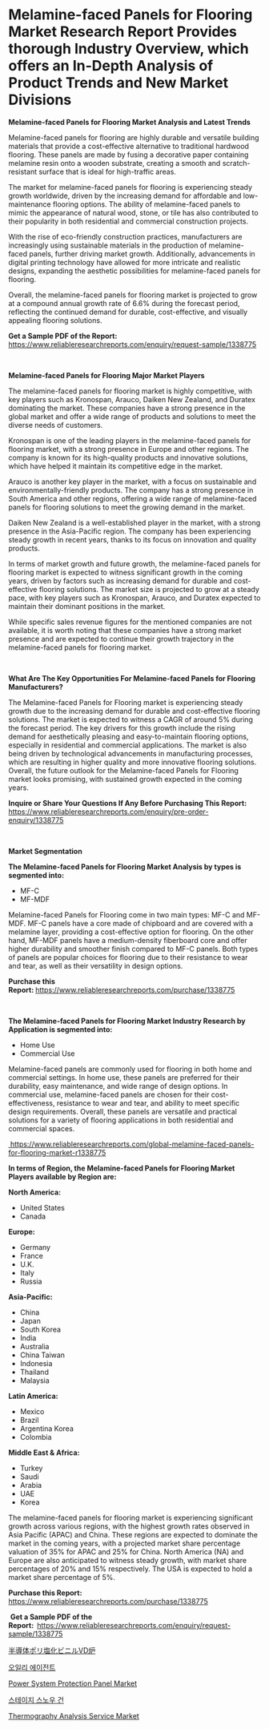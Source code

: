 <p><h1>Melamine-faced Panels for Flooring Market Research Report Provides thorough Industry Overview, which offers an In-Depth Analysis of Product Trends and New Market Divisions</h1></p><p><strong>Melamine-faced Panels for Flooring Market Analysis and Latest Trends</strong></p>
<p><p>Melamine-faced panels for flooring are highly durable and versatile building materials that provide a cost-effective alternative to traditional hardwood flooring. These panels are made by fusing a decorative paper containing melamine resin onto a wooden substrate, creating a smooth and scratch-resistant surface that is ideal for high-traffic areas.</p><p>The market for melamine-faced panels for flooring is experiencing steady growth worldwide, driven by the increasing demand for affordable and low-maintenance flooring options. The ability of melamine-faced panels to mimic the appearance of natural wood, stone, or tile has also contributed to their popularity in both residential and commercial construction projects.</p><p>With the rise of eco-friendly construction practices, manufacturers are increasingly using sustainable materials in the production of melamine-faced panels, further driving market growth. Additionally, advancements in digital printing technology have allowed for more intricate and realistic designs, expanding the aesthetic possibilities for melamine-faced panels for flooring.</p><p>Overall, the melamine-faced panels for flooring market is projected to grow at a compound annual growth rate of 6.6% during the forecast period, reflecting the continued demand for durable, cost-effective, and visually appealing flooring solutions.</p></p>
<p><strong>Get a Sample PDF of the Report:&nbsp;</strong> <a href="https://www.reliableresearchreports.com/enquiry/request-sample/1338775">https://www.reliableresearchreports.com/enquiry/request-sample/1338775</a></p>
<p>&nbsp;</p>
<p><strong>Melamine-faced Panels for Flooring Major Market Players</strong></p>
<p><p>The melamine-faced panels for flooring market is highly competitive, with key players such as Kronospan, Arauco, Daiken New Zealand, and Duratex dominating the market. These companies have a strong presence in the global market and offer a wide range of products and solutions to meet the diverse needs of customers.</p><p>Kronospan is one of the leading players in the melamine-faced panels for flooring market, with a strong presence in Europe and other regions. The company is known for its high-quality products and innovative solutions, which have helped it maintain its competitive edge in the market.</p><p>Arauco is another key player in the market, with a focus on sustainable and environmentally-friendly products. The company has a strong presence in South America and other regions, offering a wide range of melamine-faced panels for flooring solutions to meet the growing demand in the market.</p><p>Daiken New Zealand is a well-established player in the market, with a strong presence in the Asia-Pacific region. The company has been experiencing steady growth in recent years, thanks to its focus on innovation and quality products.</p><p>In terms of market growth and future growth, the melamine-faced panels for flooring market is expected to witness significant growth in the coming years, driven by factors such as increasing demand for durable and cost-effective flooring solutions. The market size is projected to grow at a steady pace, with key players such as Kronospan, Arauco, and Duratex expected to maintain their dominant positions in the market.</p><p>While specific sales revenue figures for the mentioned companies are not available, it is worth noting that these companies have a strong market presence and are expected to continue their growth trajectory in the melamine-faced panels for flooring market.</p></p>
<p>&nbsp;</p>
<p><strong>What Are The Key Opportunities For Melamine-faced Panels for Flooring Manufacturers?</strong></p>
<p><p>The Melamine-faced Panels for Flooring market is experiencing steady growth due to the increasing demand for durable and cost-effective flooring solutions. The market is expected to witness a CAGR of around 5% during the forecast period. The key drivers for this growth include the rising demand for aesthetically pleasing and easy-to-maintain flooring options, especially in residential and commercial applications. The market is also being driven by technological advancements in manufacturing processes, which are resulting in higher quality and more innovative flooring solutions. Overall, the future outlook for the Melamine-faced Panels for Flooring market looks promising, with sustained growth expected in the coming years.</p></p>
<p><strong>Inquire or Share Your Questions If Any Before Purchasing This Report:</strong> <a href="https://www.reliableresearchreports.com/enquiry/pre-order-enquiry/1338775">https://www.reliableresearchreports.com/enquiry/pre-order-enquiry/1338775</a></p>
<p>&nbsp;</p>
<p><strong>Market Segmentation</strong></p>
<p><strong>The Melamine-faced Panels for Flooring Market Analysis by types is segmented into:</strong></p>
<p><ul><li>MF-C</li><li>MF-MDF</li></ul></p>
<p><p>Melamine-faced Panels for Flooring come in two main types: MF-C and MF-MDF. MF-C panels have a core made of chipboard and are covered with a melamine layer, providing a cost-effective option for flooring. On the other hand, MF-MDF panels have a medium-density fiberboard core and offer higher durability and smoother finish compared to MF-C panels. Both types of panels are popular choices for flooring due to their resistance to wear and tear, as well as their versatility in design options.</p></p>
<p><strong>Purchase this Report:&nbsp;</strong><a href="https://www.reliableresearchreports.com/purchase/1338775">https://www.reliableresearchreports.com/purchase/1338775</a></p>
<p>&nbsp;</p>
<p><strong>The Melamine-faced Panels for Flooring Market Industry Research by Application is segmented into:</strong></p>
<p><ul><li>Home Use</li><li>Commercial Use</li></ul></p>
<p><p>Melamine-faced panels are commonly used for flooring in both home and commercial settings. In home use, these panels are preferred for their durability, easy maintenance, and wide range of design options. In commercial use, melamine-faced panels are chosen for their cost-effectiveness, resistance to wear and tear, and ability to meet specific design requirements. Overall, these panels are versatile and practical solutions for a variety of flooring applications in both residential and commercial spaces.</p></p>
<p><a href="https://www.reliableresearchreports.com/global-melamine-faced-panels-for-flooring-market-r1338775">&nbsp;https://www.reliableresearchreports.com/global-melamine-faced-panels-for-flooring-market-r1338775</a></p>
<p><strong>In terms of Region, the Melamine-faced Panels for Flooring Market Players available by Region are:</strong></p>
<p>
    <p> <strong> North America: </strong>
        <ul>
            <li>United States</li>
            <li>Canada</li>
        </ul>
        </p> 
    <p> <strong> Europe: </strong>
        <ul>
            <li>Germany</li>
            <li>France</li>
            <li>U.K.</li>
            <li>Italy</li>
            <li>Russia</li>
        </ul>
        </p> 
    <p> <strong> Asia-Pacific: </strong>
        <ul>
            <li>China</li>
            <li>Japan</li>
            <li>South Korea</li>
            <li>India</li>
            <li>Australia</li>
            <li>China Taiwan</li>
            <li>Indonesia</li>
            <li>Thailand</li>
            <li>Malaysia</li>
        </ul>
        </p> 
    <p> <strong> Latin America: </strong>
        <ul>
            <li>Mexico</li>
            <li>Brazil</li>
            <li>Argentina Korea</li>
            <li>Colombia</li>
        </ul>
        </p> 
    <p> <strong> Middle East & Africa: </strong>
        <ul>
            <li>Turkey</li>
            <li>Saudi</li>
            <li>Arabia</li>
            <li>UAE</li>
            <li>Korea</li>
        </ul>
    </p>
    </p>
<p><p>The melamine-faced panels for flooring market is experiencing significant growth across various regions, with the highest growth rates observed in Asia Pacific (APAC) and China. These regions are expected to dominate the market in the coming years, with a projected market share percentage valuation of 35% for APAC and 25% for China. North America (NA) and Europe are also anticipated to witness steady growth, with market share percentages of 20% and 15% respectively. The USA is expected to hold a market share percentage of 5%.</p></p>
<p><strong>Purchase this Report: </strong><a href="https://www.reliableresearchreports.com/purchase/1338775">https://www.reliableresearchreports.com/purchase/1338775</a></p>
<p>&nbsp;<strong>Get a Sample PDF of the Report:&nbsp;&nbsp;</strong><a href="https://www.reliableresearchreports.com/enquiry/request-sample/1338775">https://www.reliableresearchreports.com/enquiry/request-sample/1338775</a></p>
<p><strong></strong></p>
<p><p><a href="https://github.com/mathieurico66/Market-Research-Report-List-2/blob/main/6112461124205.md">半導体ポリ塩化ビニルVD炉</a></p><p><a href="https://medium.com/@willislebsack/%EC%A7%80%EB%B0%A9%EC%A0%9C%EC%A0%9C-%EC%8B%9C%EC%9E%A5-2031%EB%85%84%EA%B9%8C%EC%A7%80-%EC%84%B1%EA%B3%B5%EC%A0%81%EC%9D%B8-%EB%B9%84%EC%A6%88%EB%8B%88%EC%8A%A4-%EC%A0%84%EB%9E%B5%EC%9D%98-%EC%97%B4%EC%87%A0-20a65ea36f88">오일리 에이전트</a></p><p><a href="https://github.com/AKSHATREPORTPRIME/Market-Research-Report-List-4/blob/main/power-system-protection-panel-market.md">Power System Protection Panel Market</a></p><p><a href="https://github.com/tasfiyaj85/Market-Research-Report-List-1/blob/main/1421753108583.md">스테이지 스노우 건</a></p><p><a href="https://github.com/MaraKoelpin2023/Market-Research-Report-List-1/blob/main/thermography-analysis-service-market.md">Thermography Analysis Service Market</a></p></p>